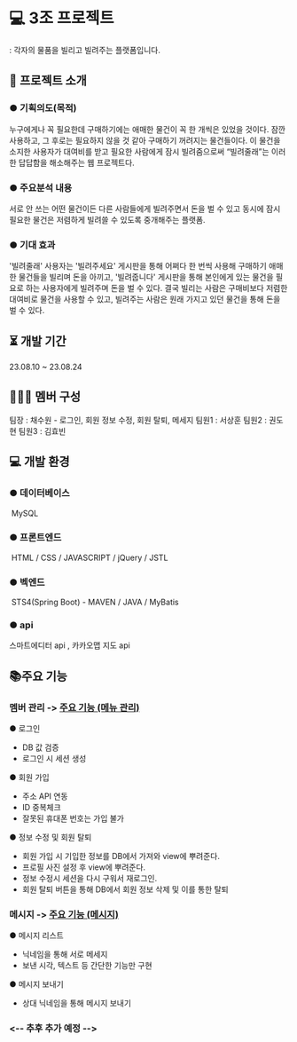# 💻 3조 프로젝트
: 각자의 물품을 빌리고 빌려주는 플랫폼입니다.

## 🤔 프로젝트 소개
### ● 기획의도(목적)
누구에게나 꼭 필요한데 구매하기에는 애매한 물건이 꼭 한 개씩은 있었을 것이다. 잠깐 사용하고, 그 후로는 필요하지 않을 것 같아 구매하기 꺼려지는 물건들이다. 이 물건을 소지한 사용자가 대여비를 받고 필요한 사람에게 잠시 빌려줌으로써 “빌려줄래”는 이러한 답답함을 해소해주는 웹 프로젝트다. 

### ● 주요분석 내용
서로 안 쓰는 어떤 물건이든 다른 사람들에게 빌려주면서 돈을 벌 수 있고 동시에 잠시 필요한 물건은 저렴하게 빌려쓸 수 있도록 중개해주는 플랫폼.

### ● 기대 효과
'빌려줄래' 사용자는 '빌려주세요' 게시판을 통해 어쩌다 한 번씩 사용해 구매하기 애매한 물건들을 빌리며 돈을 아끼고, '빌려줍니다' 게시판을 통해 본인에게 있는 물건을 필요로 하는 사용자에게 빌려주며 돈을 벌 수 있다. 결국 빌리는 사람은 구매비보다 저렴한 대여비로 물건을 사용할 수 있고, 빌려주는 사람은 원래 가지고 있던 물건을 통해 돈을 벌 수 있다.

## ⏳ 개발 기간
23.08.10 ~ 23.08.24

## 🧑‍🤝‍🧑 멤버 구성
팀장 : 채수원 - 로그인, 회원 정보 수정, 회원 탈퇴, 메세지
팀원1 : 서상훈 
팀원2 : 권도현 
팀원3 : 김효빈

## 💻 개발 환경
### ● 데이터베이스
 MySQL
### ● 프론트엔드
 HTML / CSS / JAVASCRIPT / jQuery / JSTL
### ● 벡엔드
 STS4(Spring Boot) - MAVEN / JAVA / MyBatis
### ● api
스마트에디터 api , 카카오맵 지도 api 

## 📚주요 기능
### 멤버 관리 -> [주요 기능 (메뉴 관리)](https://github.com/Dormailler/team03_final_project/wiki/%EC%A3%BC%EC%9A%94-%EA%B8%B0%EB%8A%A5-(%EB%A9%A4%EB%B2%84-%EA%B4%80%EB%A6%AC))

● 로그인
- DB 값 검증
- 로그인 시 세션 생성

● 회원 가입
- 주소 API 연동
- ID 중복체크
- 잘못된 휴대폰 번호는 가입 불가
  
● 정보 수정 및 회원 탈퇴
- 회원 가입 시 기입한 정보를 DB에서 가져와 view에 뿌려준다.
- 프로필 사진 설정 후 view에 뿌려준다.
- 정보 수정시 세션을 다시 구워서 재로그인.
- 회원 탈퇴 버튼을 통해 DB에서 회원 정보 삭제 및 이를 통한 탈퇴

### 메시지 -> [주요 기능 (메시지)](https://github.com/Dormailler/team03_final_project/wiki/%EC%A3%BC%EC%9A%94-%EA%B8%B0%EB%8A%A5-(%EB%A9%94%EC%8B%9C%EC%A7%80))

● 메시지 리스트
- 닉네임을 통해 서로 메세지
- 보낸 시각, 텍스트 등 간단한 기능만 구현
  
● 메시지 보내기
- 상대 닉네임을 통해 메시지 보내기

### <-- 추후 추가 예정 -->
